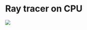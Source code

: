 # Ray tracer on CPU
![](https://user-images.githubusercontent.com/85260208/144720513-00c2a4aa-63d5-43cc-b7ed-c28e80002a2b.png)
